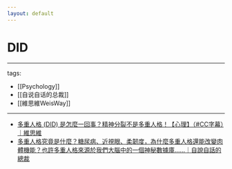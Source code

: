 ```yaml
---
layout: default
---
```


# DID

---
tags:
  - [[Psychology]]
  - [[自说自话的总裁]]
  - [[維思維WeisWay]]
---

* [多重人格 (DID) 是怎麼一回事？精神分裂不是多重人格！【心理】（#CC字幕）｜維思維](https://youtu.be/zgrD_gbvoqc)
* [多重人格究竟是什麼？糖尿病、近視眼、柔韌度，為什麼多重人格還能改變肉體機能？也許多重人格來源於我們大腦中的一個神秘數據庫……｜自說自話的總裁](https://www.youtube.com/watch?v=hBu02kv9Evo)
